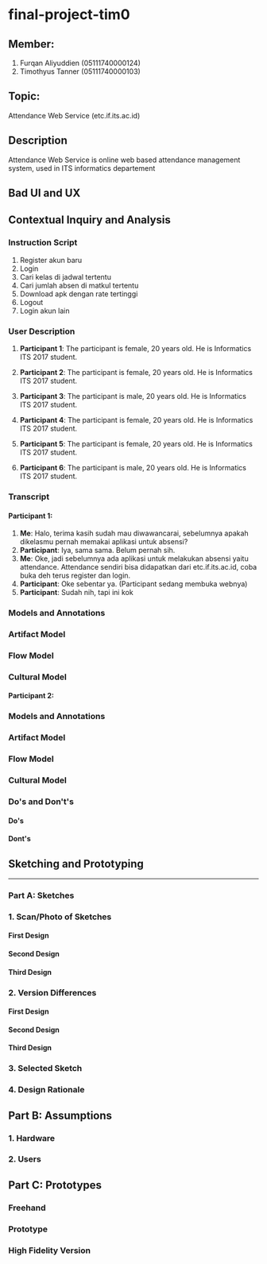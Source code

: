 # final-project-tim0

## Member:

1. Furqan Aliyuddien (05111740000124)
2. Timothyus Tanner (05111740000103)

## Topic:

Attendance Web Service (etc.if.its.ac.id)

## Description

Attendance Web Service is online web based attendance management system, used in ITS informatics departement

## Bad UI and UX

### 

## Contextual Inquiry and Analysis

### Instruction Script
1. Register akun baru 
2. Login 
3. Cari kelas di jadwal tertentu 
4. Cari jumlah absen di matkul tertentu 
5. Download apk dengan rate tertinggi
6. Logout 
7. Login akun lain

### User Description

1. **Participant 1**:
The participant is female, 20 years old.
He is Informatics ITS 2017 student.

2. **Participant 2**:
The participant is female, 20 years old.
He is Informatics ITS 2017 student.

3. **Participant 3**:
The participant is male, 20 years old.
He is Informatics ITS 2017 student.

4. **Participant 4**:
The participant is female, 20 years old.
He is Informatics ITS 2017 student.

5. **Participant 5**:
The participant is female, 20 years old.
He is Informatics ITS 2017 student.

6. **Participant 6**:
The participant is male, 20 years old.
He is Informatics ITS 2017 student.

### Transcript

#### **Participant 1**:
1. **Me**: Halo, terima kasih sudah mau diwawancarai, sebelumnya apakah dikelasmu pernah memakai aplikasi untuk absensi?
2. **Participant**: Iya, sama sama. Belum pernah sih.
3. **Me**: Oke, jadi sebelumnya ada aplikasi untuk melakukan absensi yaitu attendance. Attendance sendiri bisa didapatkan dari etc.if.its.ac.id, coba buka deh terus register dan login.
4. **Participant**: Oke sebentar ya.
(Participant sedang membuka webnya)
5. **Participant**: Sudah nih, tapi ini kok 

### Models and Annotations

### Artifact Model

### Flow Model

### Cultural Model

#### **Participant 2**:

### Models and Annotations

### Artifact Model

### Flow Model

### Cultural Model

### Do's and Don't's

#### Do's

#### Dont's

## Sketching and Prototyping

---

### Part A: Sketches

### 1. Scan/Photo of Sketches

#### First Design

#### Second Design

#### Third Design

### 2. Version Differences

#### First Design

#### Second Design

#### Third Design

### 3. Selected Sketch

### 4. Design Rationale

## Part B: Assumptions

### 1. Hardware

### 2. Users

## Part C: Prototypes  
### Freehand  

### Prototype  

### High Fidelity Version  
